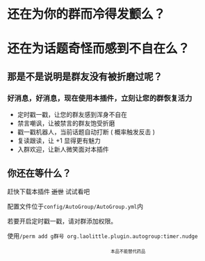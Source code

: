 # 还在为你的群而冷得发颤么？

# 还在为话题奇怪而感到不自在么？

## 那是不是说明是群友没有被折磨过呢？

### 好消息，好消息，现在使用本插件，立刻让您的群恢复活力

+ 定时戳一戳，让您的群友感到浑身不自在
+ 禁言嘲讽，让被禁言的群友饱受折磨
+ 戳一戳机器人，当前话题自动打断 ( 概率触发反击 )
+ 复读跟读，让 +1 显得更有魅力
+ 入群欢迎，让新人微笑面对本插件

## 你还在等什么？

赶快下载本插件 ~~逝世~~ 试试看吧

配置文件位于`config/AutoGroup/AutoGroup.yml`内

若要开启定时戳一戳，请对群添加权限。

使用`/perm add g群号 org.laolittle.plugin.autogroup:timer.nudge`

　　　　　　　　　　　　　　　　　<font size=1>本品不能替代药品</font>